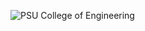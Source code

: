 ![PSU College of Engineering](https://github.com/user-attachments/assets/c00ceb1a-3192-48c7-88ba-bd0d053fd661)
